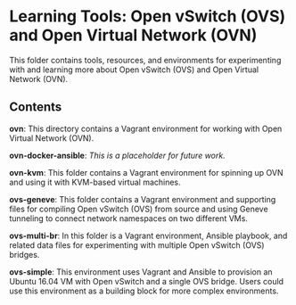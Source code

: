 # Learning Tools: Open vSwitch (OVS) and Open Virtual Network (OVN)

This folder contains tools, resources, and environments for experimenting with and learning more about Open vSwitch (OVS) and Open Virtual Network (OVN).

## Contents

**ovn**: This directory contains a Vagrant environment for working with Open Virtual Network (OVN).

**ovn-docker-ansible**: _This is a placeholder for future work._

**ovn-kvm**: This folder contains a Vagrant environment for spinning up OVN and using it with KVM-based virtual machines.

**ovs-geneve**: This folder contains a Vagrant environment and supporting files for compiling Open vSwitch (OVS) from source and using Geneve tunneling to connect network namespaces on two different VMs.

**ovs-multi-br**: In this folder is a Vagrant environment, Ansible playbook, and related data files for experimenting with multiple Open vSwitch (OVS) bridges.

**ovs-simple**: This environment uses Vagrant and Ansible to provision an Ubuntu 16.04 VM with Open vSwitch and a single OVS bridge. Users could use this environment as a building block for more complex environments.
